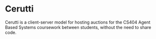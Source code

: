 # Cerutti

Cerutti is a client-server model for hosting auctions for the CS404 Agent Based
Systems coursework between students, without the need to share code.
